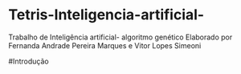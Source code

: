 # Tetris-Inteligencia-artificial-
Trabalho de Inteligência artificial- algoritmo genético
Elaborado por Fernanda Andrade Pereira Marques e Vitor Lopes Simeoni

#Introdução 
